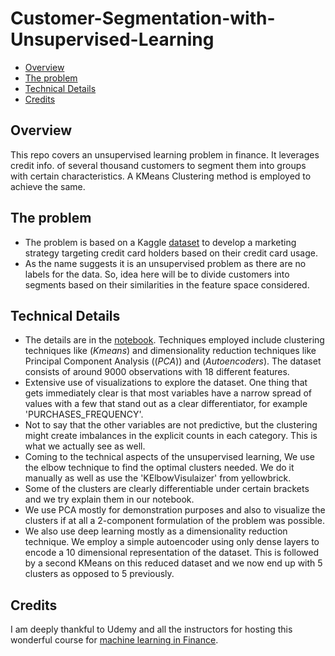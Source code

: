 # Customer-Segmentation-with-Unsupervised-Learning

- [Overview](#overview)
- [The problem](#the-problem)
- [Technical Details](#technical-details)
- [Credits](#credits)

## Overview

This repo covers an unsupervised learning problem in finance. It leverages credit info. of several thousand customers to segment them into groups with certain characteristics. A KMeans Clustering method is employed to achieve the same.


## The problem

- The problem is based on a Kaggle [dataset](https://www.kaggle.com/arjunbhasin2013/ccdata) to develop a marketing strategy targeting credit card holders based on their credit card usage.
- As the name suggests it is an unsupervised problem as there are no labels for the data. So, idea here will be to divide customers into segments based on their similarities in the feature space considered.

## Technical Details

- The details are in the [notebook](https://github.com/jyotisman-ds/Customer-Segmentation-with-Unsupervised-Learning/blob/main/Performing_Customer_Segmentation.ipynb). Techniques employed include clustering techniques like (*Kmeans*) and dimensionality reduction techniques like Principal Component Analysis ((*PCA*)) and (*Autoencoders*). The dataset consists of around 9000 observations with 18 different features.
- Extensive use of visualizations to explore the dataset. One thing that gets immediately clear is that most variables have a narrow spread of values with a few that stand out as a clear differentiator, for example 'PURCHASES_FREQUENCY'.
- Not to say that the other variables are not predictive, but the clustering might create imbalances in the explicit counts in each category. This is what we actually see as well.
- Coming to the technical aspects of the unsupervised learning, We use the elbow technique to find the optimal clusters needed. We do it manually as well as use the 'KElbowVisulaizer' from yellowbrick.
- Some of the clusters are clearly differentiable under certain brackets and we try explain them in our notebook.
- We use PCA mostly for demonstration purposes and also to visualize the clusters if at all a 2-component formulation of the problem was possible.
- We also use deep learning mostly as a dimensionality reduction technique. We employ a simple autoencoder using only dense layers to encode a 10 dimensional representation of the dataset. This is followed by a second KMeans on this reduced dataset and we now end up with 5 clusters as opposed to 5 previously.

## Credits

I am deeply thankful to Udemy and all the instructors for hosting this wonderful course for [machine learning in Finance](https://www.udemy.com/course/ml-and-python-in-finance-real-cases-and-practical-solutions/). 
